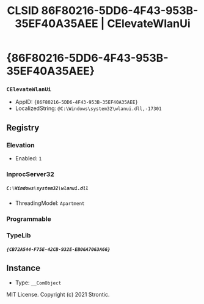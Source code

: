 ﻿---
title: "CLSID 86F80216-5DD6-4F43-953B-35EF40A35AEE | CElevateWlanUi"
excerpt: What is COM-Object CLSID 86F80216-5DD6-4F43-953B-35EF40A35AEE?
---

# {86F80216-5DD6-4F43-953B-35EF40A35AEE}

### `CElevateWlanUi`
* AppID: `{86F80216-5DD6-4F43-953B-35EF40A35AEE}`
* LocalizedString: `@C:\Windows\system32\wlanui.dll,-17301`

## Registry


### Elevation

* Enabled: `1`

### InprocServer32

##### `C:\Windows\system32\wlanui.dll`
* ThreadingModel: `Apartment`

### Programmable


### TypeLib

##### `{CB72A544-F75E-42CB-932E-EB06A7063A66}`

## Instance

* Type: `__ComObject`

MIT License. Copyright (c) 2021 Strontic.


